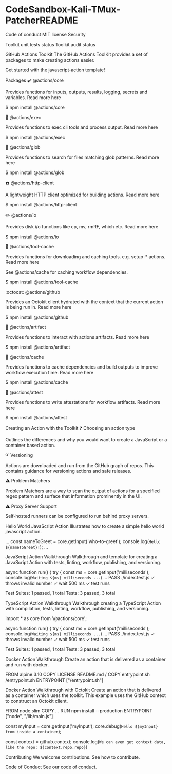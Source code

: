 # CodeSandbox-Kali-TMux-PatcherREADME
Code of conduct
MIT license
Security


Toolkit unit tests status Toolkit audit status

GitHub Actions Toolkit
The GitHub Actions ToolKit provides a set of packages to make creating actions easier.


Get started with the javascript-action template!

Packages
✔️ @actions/core

Provides functions for inputs, outputs, results, logging, secrets and variables. Read more here

$ npm install @actions/core

🏃 @actions/exec

Provides functions to exec cli tools and process output. Read more here

$ npm install @actions/exec

🍨 @actions/glob

Provides functions to search for files matching glob patterns. Read more here

$ npm install @actions/glob

☎️ @actions/http-client

A lightweight HTTP client optimized for building actions. Read more here

$ npm install @actions/http-client

✏️ @actions/io

Provides disk i/o functions like cp, mv, rmRF, which etc. Read more here

$ npm install @actions/io

🔨 @actions/tool-cache

Provides functions for downloading and caching tools. e.g. setup-* actions. Read more here

See @actions/cache for caching workflow dependencies.

$ npm install @actions/tool-cache

:octocat: @actions/github

Provides an Octokit client hydrated with the context that the current action is being run in. Read more here

$ npm install @actions/github

💾 @actions/artifact

Provides functions to interact with actions artifacts. Read more here

$ npm install @actions/artifact

🎯 @actions/cache

Provides functions to cache dependencies and build outputs to improve workflow execution time. Read more here

$ npm install @actions/cache

🔏 @actions/attest

Provides functions to write attestations for workflow artifacts. Read more here

$ npm install @actions/attest

Creating an Action with the Toolkit
❓ Choosing an action type

Outlines the differences and why you would want to create a JavaScript or a container based action.


➰ Versioning

Actions are downloaded and run from the GitHub graph of repos. This contains guidance for versioning actions and safe releases.


⚠️ Problem Matchers

Problem Matchers are a way to scan the output of actions for a specified regex pattern and surface that information prominently in the UI.


⚠️ Proxy Server Support

Self-hosted runners can be configured to run behind proxy servers.


Hello World JavaScript Action
Illustrates how to create a simple hello world javascript action.

...
  const nameToGreet = core.getInput('who-to-greet');
  console.log(`Hello ${nameToGreet}!`);
...

JavaScript Action Walkthrough
Walkthrough and template for creating a JavaScript Action with tests, linting, workflow, publishing, and versioning.

async function run() {
  try {
    const ms = core.getInput('milliseconds');
    console.log(`Waiting ${ms} milliseconds ...`)
    ...
PASS ./index.test.js
  ✓ throws invalid number
  ✓ wait 500 ms
  ✓ test runs

Test Suites: 1 passed, 1 total
Tests:       3 passed, 3 total

TypeScript Action Walkthrough
Walkthrough creating a TypeScript Action with compilation, tests, linting, workflow, publishing, and versioning.

import * as core from '@actions/core';

async function run() {
  try {
    const ms = core.getInput('milliseconds');
    console.log(`Waiting ${ms} milliseconds ...`)
    ...
PASS ./index.test.js
  ✓ throws invalid number
  ✓ wait 500 ms
  ✓ test runs

Test Suites: 1 passed, 1 total
Tests:       3 passed, 3 total


Docker Action Walkthrough
Create an action that is delivered as a container and run with docker.

FROM alpine:3.10
COPY LICENSE README.md /
COPY entrypoint.sh /entrypoint.sh
ENTRYPOINT ["/entrypoint.sh"]


Docker Action Walkthrough with Octokit
Create an action that is delivered as a container which uses the toolkit. This example uses the GitHub context to construct an Octokit client.

FROM node:slim
COPY . .
RUN npm install --production
ENTRYPOINT ["node", "/lib/main.js"]

const myInput = core.getInput('myInput');
core.debug(`Hello ${myInput} from inside a container`);

const context = github.context;
console.log(`We can even get context data, like the repo: ${context.repo.repo}`)

Contributing
We welcome contributions. See how to contribute.

Code of Conduct
See our code of conduct.

